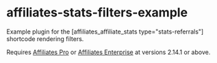 # affiliates-stats-filters-example
Example plugin for the [affiliates_affiliate_stats type="stats-referrals"] shortcode rendering filters.

Requires <a href="http://www.itthinx.com/shop/affiliates-pro/">Affiliates Pro</a> or <a href="http://www.itthinx.com/shop/affiliates-enterprise/">Affiliates Enterprise</a> at versions 2.14.1 or above.

